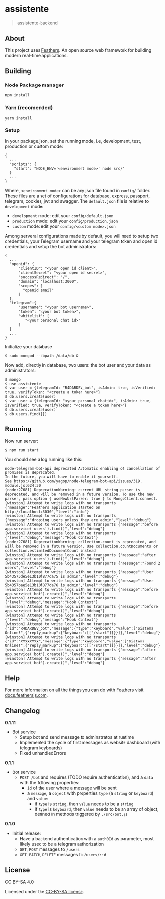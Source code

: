 # assistente

> assistente-backend

## About

This project uses [Feathers](http://feathersjs.com). An open source web framework for building modern real-time applications.

## Building

### Node Package manager

```
npm install
```

### Yarn (recomended)

```
yarn install
```

### Setup


In your package.json, set the running mode, i.e, development, test, production or custom mode:

```
{
  ...
  "scripts": {
    "start": "NODE_ENV='<environment mode>' node src/"
  } 
  ...
}
```

Where, `<environment mode>` can be any json file found in `config/` folder. These files are a set of configurations for database, express, passport, telegram, cookies, jwt and swagger. The `default.json` file is relative to `development` mode:

- `development` mode: edit your `config/default.json`
- `production` mode: edit your `config/production.json`
- `custom` mode: edit your `config/<custom mode>.json`


Among serveral configurations made by default, you will need to setup two credentials, your Telegram username and your telegram token and open id credentials and setup the bot administrators:

```
{
  ...
  "openid": {
      "clientID": "<your open id client>",
      "clientSecret": "<your open id secret>",
      "successRedirect": "/",
      "domain": "localhost:3000",
      "scopes": [
        "openid email"
      ]
  },
  "telegram":{
      "username": "<your bot username>",
      "token": "<your bot token>",
      "whitelist": [
	     "<your personal chat id>"
      ]
  }
  ...
}
```

Initialize your database

```
$ sudo mongod --dbpath /data/db &
```

Now add, directly in database, two users: the bot user and your data as administrators:

```
$ mongo
$ use assistente
$ var user = {telegramId: "R4DARDEV_bot", isAdmin: true, isVerified: true, verifyToken: "<create a token here>"}
$ db.users.create(user)
$ var user = {telegramId: "<your personal chatid>", isAdmin: true, isVerified: true, verifyToken: "<create a token here>"}
$ db.users.create(user)
$ db.users.find({})
```

## Running

Now run server:

```
$ npm run start
```

You should see a log running like this:

```
node-telegram-bot-api deprecated Automatic enabling of cancellation of promises is deprecated.
In the future, you will have to enable it yourself.
See https://github.com/yagop/node-telegram-bot-api/issues/319. module.js:624:30
(node:27681) DeprecationWarning: current URL string parser is deprecated, and will be removed in a future version. To use the new parser, pass option { useNewUrlParser: true } to MongoClient.connect.
[winston] Attempt to write logs with no transports {"message":"Feathers application started on http://localhost:3030","level":"info"}
[winston] Attempt to write logs with no transports {"message":"dropping users unless they are admin","level":"debug"}
[winston] Attempt to write logs with no transports {"message":"before app.service('users').find()","level":"debug"}
[winston] Attempt to write logs with no transports {"level":"debug","message":"Hook Context"}
(node:27681) DeprecationWarning: collection.count is deprecated, and will be removed in a future version. Use collection.countDocuments or collection.estimatedDocumentCount instead
[winston] Attempt to write logs with no transports {"message":"after app.service('users').find()","level":"debug"}
[winston] Attempt to write logs with no transports {"message":"Found 2 users","level":"debug"}
[winston] Attempt to write logs with no transports {"message":"User 5b43575de5e13b10f877da75 is admin","level":"debug"}
[winston] Attempt to write logs with no transports {"message":"User 5b4357bae5e13b10f877da76 is admin","level":"debug"}
[winston] Attempt to write logs with no transports {"message":"before app.service('bot').create()","level":"debug"}
[winston] Attempt to write logs with no transports {"level":"debug","message":"Hook Context"}
[winston] Attempt to write logs with no transports {"message":"before app.service('bot').create()","level":"debug"}
[winston] Attempt to write logs with no transports {"level":"debug","message":"Hook Context"}
[winston] Attempt to write logs with no transports {"id":"R4DARDEV_bot","message":{"type":"keyboard","value":["Sistema Online!",{"reply_markup":{"keyboard":[["/start"]]}}]},"level":"debug"}
[winston] Attempt to write logs with no transports {"id":"XXXXXXXX","message":{"type":"keyboard","value":["Sistema Online!",{"reply_markup":{"keyboard":[["/start"]]}}]},"level":"debug"}
[winston] Attempt to write logs with no transports {"message":"after app.service('bot').create()","level":"debug"}
[winston] Attempt to write logs with no transports {"message":"after app.service('bot').create()","level":"debug"}
```
## Help

For more information on all the things you can do with Feathers visit [docs.feathersjs.com](http://docs.feathersjs.com).

## Changelog

__0.1.11__

- Bot service
  - Setup bot and send message to adminstratos at runtime
  - Implemented the cycle of first messages as website dashboard (with telegram keyboards)
  - Fixed unhandledErrors

__0.1.1__

- Bot service
  - `POST /bot` and requires (TODO require authentication), and a `data` with the following properties:
	- `id` of the user where a message will be sent
	- a `message`,  a `object` with properties `type` (a `string` or `keyboard`) and `value`:
	  - if `type` is `string`, then `value`  needs to be a `string`
	  - if `type` is `keyboard`, then `value`  needs to be an array of object, defined in methods triggered by `./src/bot.js`
  

__0.1.0__

- Initial release:
  - Have a backend authentication with a `auth0Id` as parameter, most likely used to be a telegram authorization 
  - `GET`, `POST` messages to `/users`
  - `GET`, `PATCH`, `DELETE` messages to `/users/:id`
  
## License

CC BY-SA 4.0

Licensed under the [CC-BY-SA license](LICENSE).
